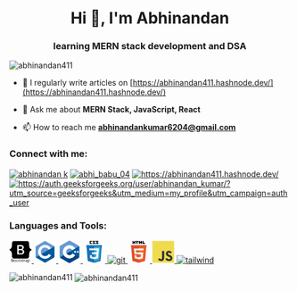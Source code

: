 <h1 align="center">Hi 👋, I'm Abhinandan</h1>
<h3 align="center">learning MERN stack development and DSA</h3>

<p align="left"> <img src="https://komarev.com/ghpvc/?username=abhinandan411&label=Profile%20views&color=0e75b6&style=flat" alt="abhinandan411" /> </p>

- 📝 I regularly write articles on [https://abhinandan411.hashnode.dev/](https://abhinandan411.hashnode.dev/)

- 💬 Ask me about **MERN Stack, JavaScript, React**

- 📫 How to reach me **abhinandankumar6204@gmail.com**

<h3 align="left">Connect with me:</h3>
<p align="left">
<a href="https://linkedin.com/in/abhinandan k" target="blank"><img align="center" src="https://raw.githubusercontent.com/rahuldkjain/github-profile-readme-generator/master/src/images/icons/Social/linked-in-alt.svg" alt="abhinandan k" height="30" width="40" /></a>
<a href="https://instagram.com/abhi_babu_04" target="blank"><img align="center" src="https://raw.githubusercontent.com/rahuldkjain/github-profile-readme-generator/master/src/images/icons/Social/instagram.svg" alt="abhi_babu_04" height="30" width="40" /></a>
<a href="https://hashnode.com/https://abhinandan411.hashnode.dev/" target="blank"><img align="center" src="https://raw.githubusercontent.com/rahuldkjain/github-profile-readme-generator/master/src/images/icons/Social/hashnode.svg" alt="https://abhinandan411.hashnode.dev/" height="30" width="40" /></a>
<a href="https://auth.geeksforgeeks.org/user/https://auth.geeksforgeeks.org/user/abhinandan_kumar/?utm_source=geeksforgeeks&utm_medium=my_profile&utm_campaign=auth_user" target="blank"><img align="center" src="https://raw.githubusercontent.com/rahuldkjain/github-profile-readme-generator/master/src/images/icons/Social/geeks-for-geeks.svg" alt="https://auth.geeksforgeeks.org/user/abhinandan_kumar/?utm_source=geeksforgeeks&utm_medium=my_profile&utm_campaign=auth_user" height="30" width="40" /></a>
</p>

<h3 align="left">Languages and Tools:</h3>
<p align="left"> <a href="https://getbootstrap.com" target="_blank" rel="noreferrer"> <img src="https://raw.githubusercontent.com/devicons/devicon/master/icons/bootstrap/bootstrap-plain-wordmark.svg" alt="bootstrap" width="40" height="40"/> </a> <a href="https://www.cprogramming.com/" target="_blank" rel="noreferrer"> <img src="https://raw.githubusercontent.com/devicons/devicon/master/icons/c/c-original.svg" alt="c" width="40" height="40"/> </a> <a href="https://www.w3schools.com/cpp/" target="_blank" rel="noreferrer"> <img src="https://raw.githubusercontent.com/devicons/devicon/master/icons/cplusplus/cplusplus-original.svg" alt="cplusplus" width="40" height="40"/> </a> <a href="https://www.w3schools.com/css/" target="_blank" rel="noreferrer"> <img src="https://raw.githubusercontent.com/devicons/devicon/master/icons/css3/css3-original-wordmark.svg" alt="css3" width="40" height="40"/> </a> <a href="https://git-scm.com/" target="_blank" rel="noreferrer"> <img src="https://www.vectorlogo.zone/logos/git-scm/git-scm-icon.svg" alt="git" width="40" height="40"/> </a> <a href="https://www.w3.org/html/" target="_blank" rel="noreferrer"> <img src="https://raw.githubusercontent.com/devicons/devicon/master/icons/html5/html5-original-wordmark.svg" alt="html5" width="40" height="40"/> </a> <a href="https://developer.mozilla.org/en-US/docs/Web/JavaScript" target="_blank" rel="noreferrer"> <img src="https://raw.githubusercontent.com/devicons/devicon/master/icons/javascript/javascript-original.svg" alt="javascript" width="40" height="40"/> </a> <a href="https://tailwindcss.com/" target="_blank" rel="noreferrer"> <img src="https://www.vectorlogo.zone/logos/tailwindcss/tailwindcss-icon.svg" alt="tailwind" width="40" height="40"/> </a> </p>

<p><img align="left" src="https://github-readme-stats.vercel.app/api/top-langs?username=abhinandan411&show_icons=true&locale=en&layout=compact" alt="abhinandan411" /></p>

<p>&nbsp;<img align="center" src="https://github-readme-stats.vercel.app/api?username=abhinandan411&show_icons=true&locale=en" alt="abhinandan411" /></p>
